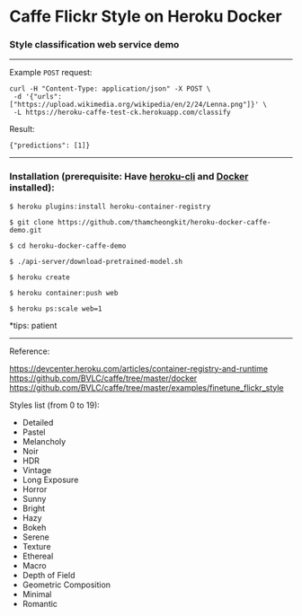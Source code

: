 <h1>Caffe Flickr Style on Heroku Docker</h1>
<h3>Style classification web service demo</h3>

<hr>

<p>Example <code>POST</code> request:</p>
<code>curl -H "Content-Type: application/json" -X POST \ <br> -d '{"urls":["https://upload.wikimedia.org/wikipedia/en/2/24/Lenna.png"]}' \ <br> -L https://heroku-caffe-test-ck.herokuapp.com/classify</code>
<p>Result:</p>
<code>{"predictions": [1]}</code>

<hr>

<h3>Installation (prerequisite: Have <a href="https://devcenter.heroku.com/articles/heroku-cli">heroku-cli</a> and <a href="https://www.google.com/search?q=docker+install&oq=docker+install&aqs=chrome..69i57j69i65j69i59.1587j0j4&sourceid=chrome&ie=UTF-8">Docker</a> installed):</h3>
<p><code>$ heroku plugins:install heroku-container-registry</code></p>
<p><code>$ git clone https://github.com/thamcheongkit/heroku-docker-caffe-demo.git</code></p>
<p><code>$ cd heroku-docker-caffe-demo</code></p>
<p><code>$ ./api-server/download-pretrained-model.sh</code></p>
<p><code>$ heroku create</code></p>
<p><code>$ heroku container:push web</code></p>
<p><code>$ heroku ps:scale web=1</code></p>
<p>*tips: patient</p>

<hr>

<p>Reference:</p>
<a href="https://devcenter.heroku.com/articles/container-registry-and-runtimedocker">https://devcenter.heroku.com/articles/container-registry-and-runtime</a>
<a href="https://github.com/BVLC/caffe/tree/master/docker">https://github.com/BVLC/caffe/tree/master/docker</a>
<a href="https://github.com/BVLC/caffe/tree/master/examples/finetune_flickr_style">https://github.com/BVLC/caffe/tree/master/examples/finetune_flickr_style</a>
<p>Styles list (from 0 to 19):</p>
<ul>
  <li>Detailed</li>
  <li>Pastel</li>
  <li>Melancholy</li>
  <li>Noir</li>
  <li>HDR</li>
  <li>Vintage</li>
  <li>Long Exposure</li>
  <li>Horror</li>
  <li>Sunny</li>
  <li>Bright</li>
  <li>Hazy</li>
  <li>Bokeh</li>
  <li>Serene</li>
  <li>Texture</li>
  <li>Ethereal</li>
  <li>Macro</li>
  <li>Depth of Field</li>
  <li>Geometric Composition</li>
  <li>Minimal</li>
  <li>Romantic</li>
</ul>
